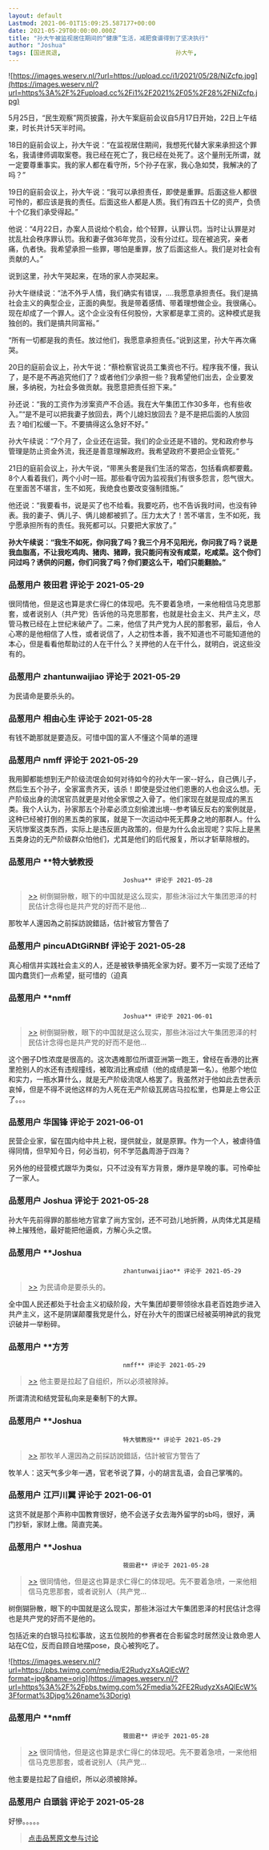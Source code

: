 ```yaml
---
layout: default
Lastmod: 2021-06-01T15:09:25.587177+00:00
date: 2021-05-29T00:00:00.000Z
title: "孙大午被监视居住期间的“健康”生活，减肥食谱得到了坚决执行"
author: "Joshua"
tags: [国进民退,								孙大午,								政治迫害]
---
```


![https://images.weserv.nl/?url=https://upload.cc/i1/2021/05/28/NiZcfp.jpg](https://images.weserv.nl/?url=https%3A%2F%2Fupload.cc%2Fi1%2F2021%2F05%2F28%2FNiZcfp.jpg)  
  
5月25日，“民生观察”网页披露，孙大午案庭前会议自5月17日开始，22日上午结束，时长共计5天半时间。  
  
18日的庭前会议上，孙大午说：“在监视居住期间，我想死代替大家来承担这个罪名，我请律师调取案卷。我已经在死亡了，我已经在处死了。这个量刑无所谓，就一定要尊重事实。我的家人都在看守所，5个孙子在家，我心急如焚，我解决的了吗？”  
  
19日的庭前会议上，孙大午说：“我可以承担责任，即使是重罪。后面这些人都很可怜的，都应该是我的责任。后面这些人都是人质。我们有四五十亿的资产，负债十个亿我们承受得起。”  
  
他说：“4月22日，办案人员说给个机会，给个轻罪，认罪认罚。当时让认罪是对扰乱社会秩序罪认罚。我和妻子做36年党员，没有分过红。现在被追究，亲者痛，仇者快。我希望承担一些罪，哪怕是重罪，放了后面这些人。我们是对社会有贡献的人。”  
  
说到这里，孙大午哭起来，在场的家人亦哭起来。  
  
孙大午继续说：“法不外乎人情，我们确实有错误，….我愿意承担责任。我们是搞社会主义的典型企业，正面的典型。我是带着感情、带着理想做企业。我很痛心。现在却成了一个罪人。这个企业没有任何股份，大家都是拿工资的。这种模式是我独创的。我们是搞共同富裕。”  
  
“所有一切都是我的责任。放过他们，我愿意承担责任。”说到这里，孙大午再次痛哭。  
  
20日的庭前会议上，孙大午说：“蔡检察官说员工集资也不行。程序我不懂，我认了，是不是不再追究他们了？或者他们少承担一些？我希望他们出去，企业要发展，多纳税，为社会多做贡献。我愿意把责任担下来。”  
  
孙还说：“我的工资作为涉案资产不合适。我在大午集团工作30多年，也有些收入。”“是不是可以把我妻子放回去，两个儿媳妇放回去？是不是把后面的人放回去？咱们松缓一下。不要搞得这么急好不好。”  
  
孙大午续说：“7个月了，企业还在运营。我们的企业还是不错的。党和政府参与管理是防止资金外流，我还是善意理解政府。我希望政府不要把企业管死。”  
  
21日的庭前会议上，孙大午说，“带黑头套是我们生活的常态，包括看病都要戴。8个人看着我们，两个小时一班。那些看守因为监视我们有很多怨言，怨气很大。在里面苦不堪言，生不如死，我绝食也要改变强制措施。”  
  
他还说：“我要看书，说是买了也不给看。我要吃药，也不告诉我时间，也没有钟表。我的妻子、俩儿子、俩儿媳都被抓了。压力太大了！苦不堪言，生不如死，我宁愿承担所有的责任。我死都可以。只要把大家放了。”  
  
**孙大午续说：“我生不如死，你问我了吗？我三个月不见阳光，你问我了吗？说是我血脂高，不让我吃鸡肉、猪肉、猪蹄，我只能问有没有咸菜，吃咸菜。这个你们问过吗？诱供的问题，你们问我了吗？你们要这么干，咱们只能翻脸。”**

            
### 品葱用户 **筱田君** 评论于 2021-05-29
        
很同情他，但是这也算是求仁得仁的体现吧。先不要着急喷，一来他相信马克思那套，或者说别人（共产党）告诉他的马克思那套，也就是社会主义、共产主义，尽管马教已经在上世纪末破产了。二来，他信了共产党为人民的那套邪，最后，令人心寒的是他相信了人性，或者说信了，人之初性本善，我不知道也不可能知道他的本心，但是看看他帮助过的人在干什么？关押他的人在干什么，就明白，说这些没有的。
        


            
### 品葱用户 **zhantunwaijiao** 评论于 2021-05-29
        
为民请命是要杀头的。
        


            
### 品葱用户 **相由心生** 评论于 2021-05-28
        
有钱不跪那就是要造反。可惜中国的富人不懂这个简单的道理
        


            
### 品葱用户 **nmff** 评论于 2021-05-29
        
我用脚都能想到无产阶级流氓会如何对待如今的孙大午一家--好么，自己俩儿子，然后生五个孙子，全家富贵齐天，该杀！即使是受过他们恩惠的人也会这么想。无产阶级出身的流氓官员就更是对他全家恨之入骨了。他们家现在就是现成的黑五类。我个人认为，孙家那五个孙辈必须立刻偷渡出境--参考镇反反右的案例就是，这种已经被打倒的黑五类的家属，就是下一次运动中死无葬身之地的那群人。什么天坑惨案这类东西，实际上是违反匪内政策的，但是为什么会出现呢？实际上是黑五类身边的无产阶级群众怕他们，尤其是他们的后代报复，所以才斩草除根的。
        


            
### 品葱用户 **特大號教授				
									Joshua** 评论于 2021-05-28
        
> [\>>]( "/article/item_id-650873#") 树倒猢狲散，眼下的中国就是这么现实，那些沐浴过大午集团恩泽的村民估计念得也是共产党的好而不是他...

  
  
那牧羊人還因為之前採訪說錯話，估計被官方警告了
        


            
### 品葱用户 **pincuADtGiRNBf** 评论于 2021-05-28
        
真心相信并实践社会主义的人，还是被铁拳搞死全家为好。要不万一实现了还给了国内蠢货们一点希望，挺可惜的（迫真
        


            
### 品葱用户 **nmff				
									Joshua** 评论于 2021-06-01
        
> [\>>]( "/article/item_id-650873#") 树倒猢狲散，眼下的中国就是这么现实，那些沐浴过大午集团恩泽的村民估计念得也是共产党的好而不是他...

  
这个圈子D性浓度是很高的。这次遇难那位所谓亚洲第一跑王，曾经在香港的比赛里抢别人的水还有违规撞线，被取消比赛成绩（他的成绩是第一名）。他那个地位和实力，一瓶水算什么，就是无产阶级流氓人格罢了。我虽然对于他如此去世表示哀悼，但是不得不说他这样的为人死在无产阶级瓦房店马拉松里，也算是上帝公正了。。。
        


            
### 品葱用户 **华国锋** 评论于 2021-06-01
        
民营企业家，留在国内给中共上税，提供就业，就是原罪。作为一个人，被虐待值得同情，但早知今日，何必当初，何不学范蠡周游于四海？  
  
另外他的经营模式跟华为类似，只不过没有军方背景，爆炸是早晚的事。可怜牵扯了一家人。
        


            
### 品葱用户 **Joshua** 评论于 2021-05-28
        
孙大午先前得罪的那些地方官拿了尚方宝剑，还不可劲儿地折腾，从肉体尤其是精神上摧残他，最好能把他逼疯，方解心头之恨。
        


            
### 品葱用户 **Joshua				
									zhantunwaijiao** 评论于 2021-05-29
        
> [\>>]( "/article/item_id-650889#") 为民请命是要杀头的。

  
  
全中国人民还都处于社会主义初级阶段，大午集团却要带领徐水县老百姓跑步进入共产主义，这不是阴谋颠覆我党是什么，好在孙大午的图谋已经被英明神武的我党识破并一举粉碎。
        


            
### 品葱用户 **方芳				
									nmff** 评论于 2021-05-29
        
> [\>>]( "/article/item_id-650884#") 他主要是拉起了自组织，所以必须被除掉。

  
  
所谓清流和结党营私向来是秦制下的大罪。
        


            
### 品葱用户 **Joshua				
									特大號教授** 评论于 2021-05-29
        
> [\>>]( "/article/item_id-650880#") 那牧羊人還因為之前採訪說錯話，估計被官方警告了

  
  
牧羊人：这天气多少年一遇，官老爷说了算，小的胡言乱语，会自己掌嘴的。
        


            
### 品葱用户 **江戸川翼** 评论于 2021-06-01
        
这货不就是那个声称中国教育很好，绝不会送子女去海外留学的sb吗，很好，满门抄斩，家财上缴。简直完美。
        


            
### 品葱用户 **Joshua				
									筱田君** 评论于 2021-05-28
        
> [\>>]( "/article/item_id-650857#") 很同情他，但是这也算是求仁得仁的体现吧。先不要着急喷，一来他相信马克思那套，或者说别人（共产党...

  
  
树倒猢狲散，眼下的中国就是这么现实，那些沐浴过大午集团恩泽的村民估计念得也是共产党的好而不是他的。  
  
包括近来的白银马拉松事故，这五位脱险的参赛者在合影留念时居然没让救命恩人站在C位，反而自顾自地摆pose，良心被狗吃了。  
  
![https://images.weserv.nl/?url=https://pbs.twimg.com/media/E2RudyzXsAQlEcW?format=jpg&name=orig](https://images.weserv.nl/?url=https%3A%2F%2Fpbs.twimg.com%2Fmedia%2FE2RudyzXsAQlEcW%3Fformat%3Djpg%26name%3Dorig)
        


            
### 品葱用户 **nmff				
									筱田君** 评论于 2021-05-28
        
> [\>>]( "/article/item_id-650857#") 很同情他，但是这也算是求仁得仁的体现吧。先不要着急喷，一来他相信马克思那套，或者说别人（共产党...

  
他主要是拉起了自组织，所以必须被除掉。
        


            
### 品葱用户 **白頭翁** 评论于 2021-05-28
        
好慘。。。。。
        






> [点击品葱原文参与讨论](https://pincong.rocks/article/id-32636__sort_key-agree_count__sort-DESC)

